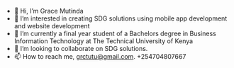 - 👋 Hi, I’m Grace Mutinda
- 👀 I’m interested in creating SDG solutions using mobile app development and website development
- 🌱 I’m currently a final year student of a Bachelors degree in Business Information Technology at The Technical University of Kenya
- 💞️ I’m looking to collaborate on SDG solutions.
- 📫 How to reach me, grctutu@gmail.com.  +254704807667

<!---
grctutu/grctutu is a ✨ special ✨ repository because its `README.md` (this file) appears on your GitHub profile.
You can click the Preview link to take a look at your changes.
--->
